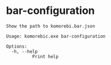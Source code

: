 # bar-configuration

```
Show the path to komorebi.bar.json

Usage: komorebic.exe bar-configuration

Options:
  -h, --help
          Print help

```
